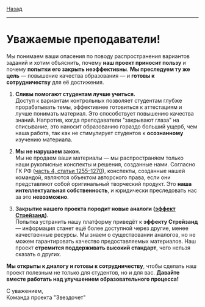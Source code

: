 [Назад](../README.md)
***


# Уважаемые преподаватели!

Мы понимаем ваши опасения по поводу распространения вариантов заданий и хотим объяснить, почему **наш проект приносит пользу** и почему **попытки его закрыть неэффективны**. **Мы преследуем ту же цель** — повышение качества образования — и **готовы к сотрудничеству** для её достижения.

1. **Сливы помогают студентам лучше учиться.**  
   Доступ к вариантам контрольных позволяет студентам глубже прорабатывать темы, эффективнее готовиться к аттестациям и лучше понимать материал. Это способствует повышению качества знаний. Напротив, когда преподаватели "закрывают глаза" на списывание, это наносит образованию гораздо больший ущерб, чем наша работа, так как не стимулирует студентов к **осознанному** изучению материала.

2. **Мы не нарушаем закон.**  
   Мы не продаем ваши материалы — мы распространяем только наши рукописные конспекты и решения, созданные нами. Согласно ГК РФ ([часть 4, статьи 1255–1270](https://www.consultant.ru/cons/cgi/online.cgi?req=doc&base=LAW&n=64629&dst=100226)), конспекты, созданные нашей командой, являются объектом авторского права, если они представляют собой оригинальный творческий продукт. Это **наша интеллектуальная собственность**, и юридически преследовать нас за это **невозможно**.

3. **Закрытие нашего проекта породит новые аналоги ([эффект Стрейзанд](https://ru.wikipedia.org/wiki/эффект_Стрейзанд)).**  
   Попытка устранить нашу платформу приведёт к **эффекту Стрейзанд** — информация станет ещё более доступной через другие, менее качественные ресурсы. Мы знаем о существовании аналогов, но не можем гарантировать качество предоставляемых материалов. Наш проект **стремится поддерживать высокий стандарт**, чего нельзя сказать о других.

**Мы открыты к диалогу и готовы к сотрудничеству**, чтобы сделать наш проект полезным не только для студентов, но и для вас. **Давайте вместе работать над улучшением образовательного процесса!**

С уважением,  
Команда проекта "Звездочет"

